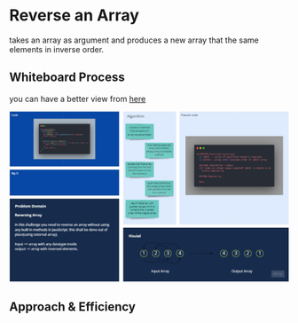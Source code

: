# Reverse an Array

takes an array as argument and produces a new array that the same elements in inverse order.

## Whiteboard Process

you can have a better view from [here](https://miro.com/app/board/o9J_lEC29Fs=/)

![reverse array](../assets/array-reverse.jpg "Whiteboard Process of Array Reversing")

## Approach & Efficiency

